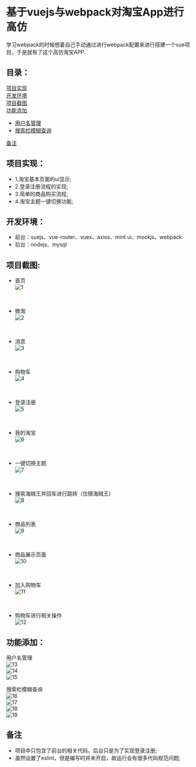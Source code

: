 基于vuejs与webpack对淘宝App进行高仿
====
学习webpack的时候想着自己手动通过进行webpack配置来进行搭建一个vue项目，于是就有了这个高仿淘宝APP.

目录：
----
[项目实现](https://github.com/yaodebian/taobaoApp#项目实现)<br>
[开发环境](https://github.com/yaodebian/taobaoApp#开发环境)<br>
[项目截图](https://github.com/yaodebian/taobaoApp#项目截图)<br>
[功能添加](https://github.com/yaodebian/taobaoApp#功能添加)<br>
* [用户名管理](https://github.com/yaodebian/taobaoApp#用户名管理)<br>
* [搜索栏模糊查询](https://github.com/yaodebian/taobaoApp#搜索栏模糊查询)<br>

[备注](https://github.com/yaodebian/taobaoApp#备注)<br>

项目实现：
----
* 1.淘宝基本页面的ui显示;
* 2.登录注册流程的实现;
* 3.简单的商品购买流程;
* 4.淘宝主题一键切换功能;

开发环境：
----
* 前台：vuejs、vue-router、vuex、axios、mint ui、mockjs、webpack
* 后台：nodejs、mysql

项目截图:
----
* 首页<br>
![1](https://raw.githubusercontent.com/yaodebian/taobaoApp/master/reademeImgs/taobao1.PNG)<br>
<br>

* 微淘<br>
![2](https://raw.githubusercontent.com/yaodebian/taobaoApp/master/reademeImgs/taobao2.PNG)<br>
<br>

* 消息<br>
![3](https://raw.githubusercontent.com/yaodebian/taobaoApp/master/reademeImgs/taobao3.PNG)<br>
<br>

* 购物车<br>
![4](https://raw.githubusercontent.com/yaodebian/taobaoApp/master/reademeImgs/taobao4.PNG)<br>
<br>

* 登录注册<br>
![5](https://raw.githubusercontent.com/yaodebian/taobaoApp/master/reademeImgs/taobao5.PNG)<br>
<br>

* 我的淘宝<br>
![6](https://raw.githubusercontent.com/yaodebian/taobaoApp/master/reademeImgs/taobao6.PNG)<br>
<br>

* 一键切换主题<br>
![7](https://raw.githubusercontent.com/yaodebian/taobaoApp/master/reademeImgs/taobao7.PNG)<br>
<br>

* 搜索海贼王并回车进行跳转（仅限海贼王）<br>
![8](https://raw.githubusercontent.com/yaodebian/taobaoApp/master/reademeImgs/taobao8.PNG)<br>
<br>

* 商品列表<br>
![9](https://raw.githubusercontent.com/yaodebian/taobaoApp/master/reademeImgs/taobao9.PNG)<br>
<br>

* 商品展示页面<br>
![10](https://raw.githubusercontent.com/yaodebian/taobaoApp/master/reademeImgs/taobao10.PNG)<br>
<br>

* 加入购物车<br>
![11](https://raw.githubusercontent.com/yaodebian/taobaoApp/master/reademeImgs/taobao11.PNG)<br>
<br>

* 购物车进行相关操作<br>
![12](https://raw.githubusercontent.com/yaodebian/taobaoApp/master/reademeImgs/taobao12.PNG)<br>

功能添加：
-----
用户名管理<br>
![13](https://raw.githubusercontent.com/yaodebian/taobaoApp/master/reademeImgs/taobao13.PNG)<br>
![14](https://raw.githubusercontent.com/yaodebian/taobaoApp/master/reademeImgs/taobao14.PNG)<br>
![15](https://raw.githubusercontent.com/yaodebian/taobaoApp/master/reademeImgs/taobao15.PNG)<br>

搜索栏模糊查询<br>
![16](https://raw.githubusercontent.com/yaodebian/taobaoApp/master/reademeImgs/taobao16.PNG)<br>
![17](https://raw.githubusercontent.com/yaodebian/taobaoApp/master/reademeImgs/taobao17.PNG)<br>
![18](https://raw.githubusercontent.com/yaodebian/taobaoApp/master/reademeImgs/taobao18.PNG)<br>
![19](https://raw.githubusercontent.com/yaodebian/taobaoApp/master/reademeImgs/taobao19.PNG)<br>

备注
----
* 项目中只包含了前台的相关代码，后台只是为了实现登录注册;
* 虽然设置了eslint，但是编写时并未开启，故运行会有很多代码规范问题;
